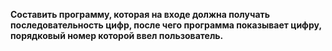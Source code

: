 **Составить программу, которая на входе должна получать последовательность цифр, после чего  программа показывает цифру, порядковый номер которой ввел пользователь.**